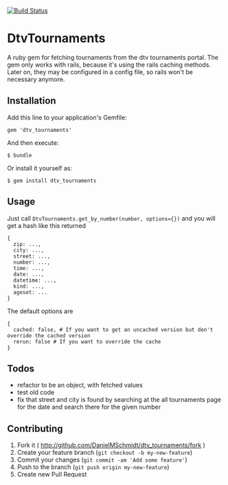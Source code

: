 [![Build Status](https://drone.io/github.com/DanielMSchmidt/dtv_tournaments/status.png)](https://drone.io/github.com/DanielMSchmidt/dtv_tournaments/latest)

# DtvTournaments

A ruby gem for fetching tournaments from the dtv tournaments portal. The gem only works with rails, because it's using the rails caching methods. Later on, they may be configured in a config file, so rails won't be necessary anymore.

## Installation

Add this line to your application's Gemfile:

    gem 'dtv_tournaments'

And then execute:

    $ bundle

Or install it yourself as:

    $ gem install dtv_tournaments

## Usage

Just call ``DtvTournaments.get_by_number(number, options={})`` and you will get a hash like this returned

    {
      zip: ...,
      city: ...,
      street: ...,
      number: ...,
      time: ...,
      date: ...,
      datetime: ...,
      kind: ...,
      ageset: ...
    }

The default options are

    {
      cached: false, # If you want to get an uncached version but don't override the cached version
      rerun: false # If you want to override the cache
    }


## Todos
- refactor to be an object, with fetched values
- test old code
- fix that street and city is found by searching at the all tournaments page for the date and search there for the given number


## Contributing

1. Fork it ( http://github.com/DanielMSchmidt/dtv_tournaments/fork )
2. Create your feature branch (`git checkout -b my-new-feature`)
3. Commit your changes (`git commit -am 'Add some feature'`)
4. Push to the branch (`git push origin my-new-feature`)
5. Create new Pull Request
